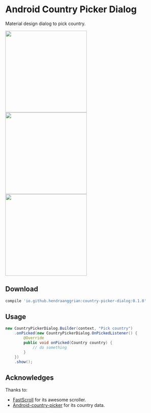 Android Country Picker Dialog
=============================

Material design dialog to pick country.

<img width="256" src="https://raw.githubusercontent.com/hendraanggrian/country-picker-dialog/master/screenshot/simple.png">
<img width="256" src="https://raw.githubusercontent.com/hendraanggrian/country-picker-dialog/master/screenshot/showingcountrycode.png">
<img width="256" src="https://raw.githubusercontent.com/hendraanggrian/country-picker-dialog/master/screenshot/customizedscroller.png">

Download
--------

```gradle
compile 'io.github.hendraanggrian:country-picker-dialog:0.1.0'
```


Usage
-----

```java
new CountryPickerDialog.Builder(context, "Pick country")
    .onPicked(new CountryPickerDialog.OnPickedListener() {
        @Override
        public void onPicked(Country country) {
            // do something
        }
    })
    .show();
```


Acknowledges
------------

Thanks to:

 * [FastScroll](https://github.com/FutureMind/recycler-fast-scroll) for its awesome scroller.
 * [Android-country-picker](https://github.com/heetch/Android-country-picker) for its country data.
